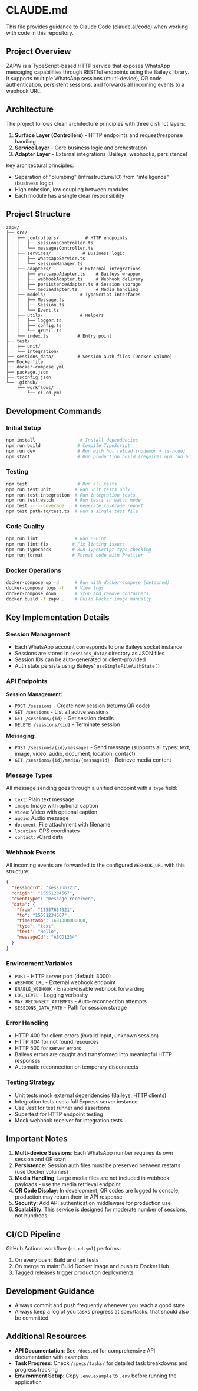# CLAUDE.md

This file provides guidance to Claude Code (claude.ai/code) when working with code in this repository.

## Project Overview

ZAPW is a TypeScript-based HTTP service that exposes WhatsApp messaging capabilities through RESTful endpoints using the Baileys library. It supports multiple WhatsApp sessions (multi-device), QR code authentication, persistent sessions, and forwards all incoming events to a webhook URL.

## Architecture

The project follows clean architecture principles with three distinct layers:

1. **Surface Layer (Controllers)** - HTTP endpoints and request/response handling
2. **Service Layer** - Core business logic and orchestration
3. **Adapter Layer** - External integrations (Baileys, webhooks, persistence)

Key architectural principles:
- Separation of "plumbing" (infrastructure/IO) from "intelligence" (business logic)
- High cohesion, low coupling between modules
- Each module has a single clear responsibility

## Project Structure

```
zapw/
├── src/
│   ├── controllers/          # HTTP endpoints
│   │   ├── sessionsController.ts
│   │   └── messagesController.ts
│   ├── services/            # Business logic
│   │   ├── whatsappService.ts
│   │   └── sessionManager.ts
│   ├── adapters/           # External integrations
│   │   ├── whatsappAdapter.ts    # Baileys wrapper
│   │   ├── webhookAdapter.ts     # Webhook delivery
│   │   ├── persistenceAdapter.ts # Session storage
│   │   └── mediaAdapter.ts       # Media handling
│   ├── models/             # TypeScript interfaces
│   │   ├── Message.ts
│   │   ├── Session.ts
│   │   └── Event.ts
│   ├── utils/              # Helpers
│   │   ├── logger.ts
│   │   ├── config.ts
│   │   └── qrUtil.ts
│   └── index.ts           # Entry point
├── test/
│   ├── unit/
│   └── integration/
├── sessions_data/         # Session auth files (Docker volume)
├── Dockerfile
├── docker-compose.yml
├── package.json
├── tsconfig.json
└── .github/
    └── workflows/
        └── ci-cd.yml
```

## Development Commands

### Initial Setup
```bash
npm install                 # Install dependencies
npm run build              # Compile TypeScript
npm run dev                # Run with hot reload (nodemon + ts-node)
npm start                  # Run production build (requires npm run build first)
```

### Testing
```bash
npm test                   # Run all tests
npm run test:unit         # Run unit tests only
npm run test:integration  # Run integration tests
npm run test:watch        # Run tests in watch mode
npm test -- --coverage    # Generate coverage report
npm test path/to/test.ts  # Run a single test file
```

### Code Quality
```bash
npm run lint              # Run ESLint
npm run lint:fix         # Fix linting issues
npm run typecheck        # Run TypeScript type checking
npm run format           # Format code with Prettier
```

### Docker Operations
```bash
docker-compose up -d      # Run with docker-compose (detached)
docker-compose logs -f    # View logs
docker-compose down       # Stop and remove containers
docker build -t zapw .    # Build Docker image manually
```

## Key Implementation Details

### Session Management
- Each WhatsApp account corresponds to one Baileys socket instance
- Sessions are stored in `sessions_data/` directory as JSON files
- Session IDs can be auto-generated or client-provided
- Auth state persists using Baileys' `useSingleFileAuthState()`

### API Endpoints

**Session Management:**
- `POST /sessions` - Create new session (returns QR code)
- `GET /sessions` - List all active sessions
- `GET /sessions/{id}` - Get session details
- `DELETE /sessions/{id}` - Terminate session

**Messaging:**
- `POST /sessions/{id}/messages` - Send message (supports all types: text, image, video, audio, document, location, contact)
- `GET /sessions/{id}/media/{messageId}` - Retrieve media content

### Message Types
All message sending goes through a unified endpoint with a `type` field:
- `text`: Plain text message
- `image`: Image with optional caption
- `video`: Video with optional caption
- `audio`: Audio message
- `document`: File attachment with filename
- `location`: GPS coordinates
- `contact`: vCard data

### Webhook Events
All incoming events are forwarded to the configured `WEBHOOK_URL` with this structure:
```json
{
  "sessionId": "session123",
  "origin": "15551234567",
  "eventType": "message.received",
  "data": {
    "from": "15557654321",
    "to": "15551234567",
    "timestamp": 1681300000000,
    "type": "text",
    "text": "Hello",
    "messageId": "ABCD1234"
  }
}
```

### Environment Variables
- `PORT` - HTTP server port (default: 3000)
- `WEBHOOK_URL` - External webhook endpoint
- `ENABLE_WEBHOOK` - Enable/disable webhook forwarding
- `LOG_LEVEL` - Logging verbosity
- `MAX_RECONNECT_ATTEMPTS` - Auto-reconnection attempts
- `SESSIONS_DATA_PATH` - Path for session storage

### Error Handling
- HTTP 400 for client errors (invalid input, unknown session)
- HTTP 404 for not found resources
- HTTP 500 for server errors
- Baileys errors are caught and transformed into meaningful HTTP responses
- Automatic reconnection on temporary disconnects

### Testing Strategy
- Unit tests mock external dependencies (Baileys, HTTP clients)
- Integration tests use a full Express server instance
- Use Jest for test runner and assertions
- Supertest for HTTP endpoint testing
- Mock webhook receiver for integration tests

## Important Notes

1. **Multi-device Sessions**: Each WhatsApp number requires its own session and QR scan
2. **Persistence**: Session auth files must be preserved between restarts (use Docker volumes)
3. **Media Handling**: Large media files are not included in webhook payloads - use the media retrieval endpoint
4. **QR Code Display**: In development, QR codes are logged to console; production may return them in API response
5. **Security**: Add API authentication middleware for production use
6. **Scalability**: This service is designed for moderate number of sessions, not hundreds

## CI/CD Pipeline

GitHub Actions workflow (`ci-cd.yml`) performs:
1. On every push: Build and run tests
2. On merge to main: Build Docker image and push to Docker Hub
3. Tagged releases trigger production deployments

## Development Guidance

- Always commit and push frequently whenever you reach a good state
- Always keep a log of you tasks progress at spec/tasks. that should also be committed

## Additional Resources

- **API Documentation**: See `/docs.md` for comprehensive API documentation with examples
- **Task Progress**: Check `/specs/tasks/` for detailed task breakdowns and progress tracking
- **Environment Setup**: Copy `.env.example` to `.env` before running the application